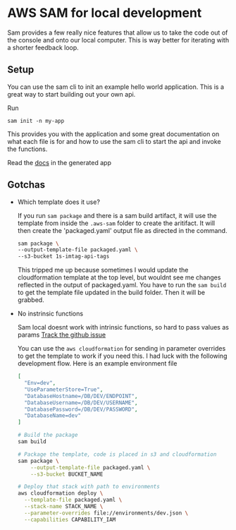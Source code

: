 # AWS SAM for local development

Sam provides a few really nice features that allow us to take the code out of the console and onto our local computer. This is way better for iterating with a shorter feedback loop.

## Setup

You can use the sam cli to init an example hello world application. This is a great way to start building out your own api.

Run

`sam init -n my-app`

This provides you with the application and some great documentation on what each file is for and how to use the sam cli to start the api and invoke the functions.

Read the [docs](./my-app) in the generated app

## Gotchas

- Which template does it use?

  If you run `sam package` and there is a sam build artifact, it will use the template from inside the `.aws-sam` folder to create the aritifact. It will then create the 'packaged.yaml' output file as directed in the command.

  ```bash
  sam package \
  --output-template-file packaged.yaml \
  --s3-bucket 1s-imtag-api-tags
  ```

  This tripped me up because sometimes I would update the cloudformation template at the top level, but wouldnt see me changes reflected in the output of packaged.yaml. You have to run the `sam build` to get the template file updated in the build folder. Then it will be grabbed.

- No instrinsic functions

  Sam local doesnt work with intrinsic functions, so hard to pass values as params [Track the github issue](https://github.com/awslabs/aws-sam-cli/issues/528)

  You can use the `aws cloudformation` for sending in parameter overrides to get the template to work if you need this. I had luck with the following development flow. Here is an example environment file

  ```json
  [
    "Env=dev",
    "UseParameterStore=True",
    "DatabaseHostname=/DB/DEV/ENDPOINT",
    "DatabaseUsername=/DB/DEV/USERNAME",
    "DatabasePassword=/DB/DEV/PASSWORD",
    "DatabaseName=dev"
  ]
  ```

  ```bash
  # Build the package
  sam build

  # Package the template, code is placed in s3 and cloudformation
  sam package \
      --output-template-file packaged.yaml \
      --s3-bucket BUCKET_NAME

  # Deploy that stack with path to environments
  aws cloudformation deploy \
    --template-file packaged.yaml \
    --stack-name STACK_NAME \
    --parameter-overrides file://environments/dev.json \
    --capabilities CAPABILITY_IAM
  ```
